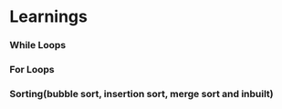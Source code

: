 # Learnings

### While Loops
### For Loops
### Sorting(bubble sort, insertion sort, merge sort and inbuilt)
